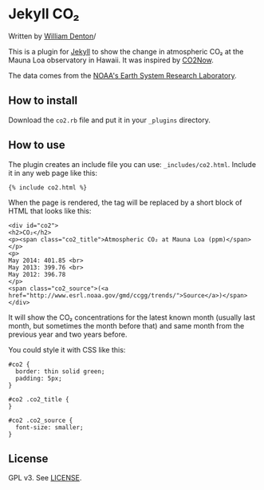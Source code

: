 # Jekyll CO₂

Written by [William Denton](https://www.miskatonic.org)/

This is a plugin for [Jekyll](http://jekyllrb.com/) to show the change in atmospheric CO₂ at the Mauna Loa observatory in Hawaii.  It was inspired by [CO2Now](http://co2now.org/).

The data comes from the [NOAA's Earth System Research Laboratory](http://www.esrl.noaa.gov/gmd/ccgg/trends/).

## How to install

Download the `co2.rb` file and put it in your `_plugins` directory.

## How to use

The plugin creates an include file you can use: `_includes/co2.html`.  Include it in any web page like this:

    {% include co2.html %}

When the page is rendered, the tag will be replaced by a short block of HTML that looks like this:

    <div id="co2">
    <h2>CO₂</h2>
    <p><span class="co2_title">Atmospheric CO₂ at Mauna Loa (ppm)</span> </p>
    <p>
    May 2014: 401.85 <br>
    May 2013: 399.76 <br>
    May 2012: 396.78
    </p>
    <span class="co2_source">(<a href="http://www.esrl.noaa.gov/gmd/ccgg/trends/">Source</a>)</span>
    </div>

It will show the CO₂ concentrations for the latest known month (usually last month, but sometimes the month before that) and same month from the previous year and two years before.

You could style it with CSS like this:

    #co2 {
      border: thin solid green;
      padding: 5px;
    }

    #co2 .co2_title {
    }

    #co2 .co2_source {
      font-size: smaller;
    }

## License

GPL v3.  See [LICENSE](LICENSE).
